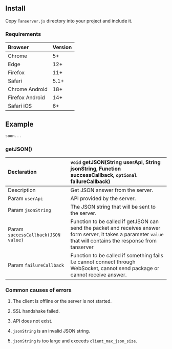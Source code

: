 ## Install

Copy `Tanserver.js` directory into your project and include it.

### Requirements

| Browser         | Version
| :---------------| :---------------
| Chrome          | 5+
| Edge            | 12+
| Firefox         | 11+
| Safari          | 5.1+
| Chrome Android  | 18+
| Firefox Android | 14+
| Safari iOS      | 6+


## Example

```javascript
soon...
```

### getJSON()

| Declaration                           | `void` getJSON(String userApi, String jsonString, Function successCallback, `optional` failureCallback)
| :------                               | :------
| Description                           | Get JSON answer from the server.
| Param `userApi`                       | API provided by the server.
| Param `jsonString`                    | The JSON string that will be sent to the server.
| Param `successCallback(JSON value)`   | Function to be called if getJSON can send the packet and receives answer form server, it takes a parameter `value` that will contains the response from tanserver
| Param `failureCallback`               | Function to be called if something fails I.e cannot connect through WebSocket, cannot send package or cannot receive answer.

### Common causes of errors

1. The client is offline or the server is not started.

2. SSL handshake failed.

3. API does not exist.

4. `jsonString` is an invalid JSON string.

5. `jsonString` is too large and exceeds `client_max_json_size`.
